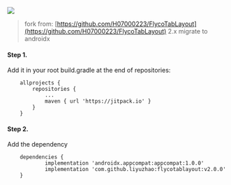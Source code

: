 [![](https://jitpack.io/v/liyuzhao/flycotablayout.svg)](https://jitpack.io/#liyuzhao/flycotablayout)


>fork from: [https://github.com/H07000223/FlycoTabLayout](https://github.com/H07000223/FlycoTabLayout)
>2.x migrate to androidx


#### Step 1.
Add it in your root build.gradle at the end of repositories:

```
	allprojects {
		repositories {
			...
			maven { url 'https://jitpack.io' }
		}
	}
```

#### Step 2.
Add the dependency

```
	dependencies {
	        implementation 'androidx.appcompat:appcompat:1.0.0'
	        implementation 'com.github.liyuzhao:flycotablayout:v2.0.0'
	}

```